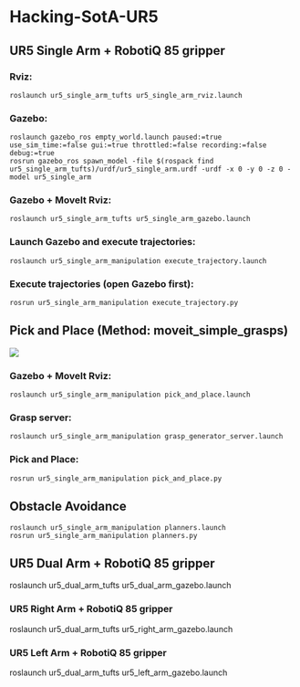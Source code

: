 # Hacking-SotA-UR5

## UR5 Single Arm + RobotiQ 85 gripper

### Rviz:
`roslaunch ur5_single_arm_tufts ur5_single_arm_rviz.launch`

### Gazebo:
```
roslaunch gazebo_ros empty_world.launch paused:=true use_sim_time:=false gui:=true throttled:=false recording:=false debug:=true
rosrun gazebo_ros spawn_model -file $(rospack find ur5_single_arm_tufts)/urdf/ur5_single_arm.urdf -urdf -x 0 -y 0 -z 0 -model ur5_single_arm
```

### Gazebo + MoveIt Rviz:
`roslaunch ur5_single_arm_tufts ur5_single_arm_gazebo.launch`

### Launch Gazebo and execute trajectories:
`roslaunch ur5_single_arm_manipulation execute_trajectory.launch`

### Execute trajectories (open Gazebo first):
`rosrun ur5_single_arm_manipulation execute_trajectory.py`

## Pick and Place (Method: moveit_simple_grasps)

<img src="pics/pick_and_place_demo.gif" align="middle">

### Gazebo + MoveIt Rviz:
`roslaunch ur5_single_arm_manipulation pick_and_place.launch`

### Grasp server:
`roslaunch ur5_single_arm_manipulation grasp_generator_server.launch`

### Pick and Place:
`rosrun ur5_single_arm_manipulation pick_and_place.py`

## Obstacle Avoidance
```
roslaunch ur5_single_arm_manipulation planners.launch
rosrun ur5_single_arm_manipulation planners.py
```

## UR5 Dual Arm + RobotiQ 85 gripper

roslaunch ur5_dual_arm_tufts ur5_dual_arm_gazebo.launch

### UR5 Right Arm + RobotiQ 85 gripper

roslaunch ur5_dual_arm_tufts ur5_right_arm_gazebo.launch

### UR5 Left Arm + RobotiQ 85 gripper

roslaunch ur5_dual_arm_tufts ur5_left_arm_gazebo.launch

